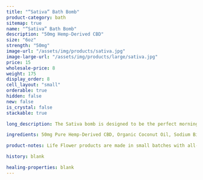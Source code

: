 ```yaml
---
title: "“Sativa” Bath Bomb"
product-category: bath
sitemap: true
name: "“Sativa” Bath Bomb"
description: "50mg Hemp-Derived CBD"
size: "6oz"
strength: "50mg"
image-url: "/assets/img/products/sativa.jpg"
image-large-url: "/assets/img/products/large/sativa.jpg"
price: 15
wholesale-price: 8
weight: 175
display_order: 8
cell_layout: "small"
orderable: true
hidden: false
new: false
is_crystal: false
stackable: true

long_description: The Sativa bomb is designed to be the perfect morning bomb. The term "sativa" comes from 4,000 year-old Sanskrit terms meaning "daytime" and "nighttime". Handcrafted with organic, lab-tested plant extract and sage, peppermint, and eucalyptus essential oils. These invigorating oils partner with sea salt to reduce stress and increase blood circulation in the body. The perfect bomb for when you find yourself in a slump. Topped with sage, eucalyptus, and lemongrass.

ingredients: 50mg Pure Hemp-Derived CBD, Organic Coconut Oil, Sodium Bicarbonate, Naturally-derived Citric Acid, Corn Starch, Epsom Salt, Organic Herbs, Essential Oils, Plant-based Color, Witch Hazel, Cleansed & Charged Crystal.

product-notes: Life Flower products are made in small batches with all-natural and boutique ingredients. Orders are processed and shipped in 7-10 business days. Please allow additional time for&nbsp;delivery.

history: blank

healing-properties: blank
---
```

